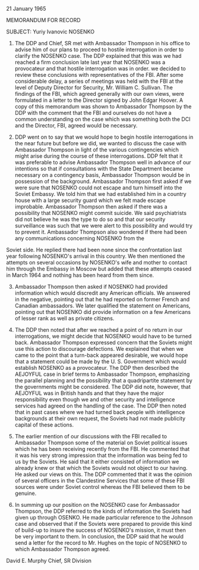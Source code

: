 21 January 1965

MEMORANDUM FOR RECORD

SUBJECT: Yuriy Ivanovic NOSENKO

1. The DDP and Chief, SR met with Ambassador Thompson in his office to advise him of our plans to proceed to hostile interrogation in order to clarify the NOSENKO case. The DDP explained that this was we had reached a firm conclusion late last year that NOSENKO was a provocateur and that hostile interrogation was in order. we decided to review these conclusions with representatives of the FBI. After some considerable delay, a series of meetings was held with the FBI at the level of Deputy Director for Security, Mr. William C. Sullivan. The findings of the FBI, which agreed generally with our own views, were formulated in a letter to the Director signed by John Edgar Hoover. A copy of this memorandum was shown to Ambassador Thompson by the DDP with the comment that the FBI and ourselves do not have a common understanding on the case which was something both the DCI and the Director, FBI, agreed would be necessary.

2. DDP went on to say that we would hope to begin hostile interrogations in the near future but before we did, we wanted to discuss the case with Ambassador Thompson in light of the various contingencies which might arise during the course of these interrogations. DDP felt that it was preferable to advise Ambassador Thompson well in advance of our intentions so that if consultations with the State Department became necessary on a contingency basis, Ambassador Thompson would be in possession of the background. Ambassador Thompson first asked if we were sure that NOSENKO could not escape and turn himself into the Soviet Embassy. We told him that we had established him in a country house with a large security guard which we felt made escape improbable. Ambassador Thompson then asked if there was a possibility that NOSENKO might commit suicide. We said psychiatrists did not believe he was the type to do so and that our security surveillance was such that we were alert to this possibility and would try to prevent it. Ambassador Thompson also wondered if there had been any communications concerning NOSENKO from the

Soviet side. He replied there had been none since the confrontation last year following NOSENKO's arrival in this country. We then mentioned the attempts on several occasions by NOSENKO's wife and mother to contact him through the Embassy in Moscow but added that these attempts ceased in March 1964 and nothing has been heard from them since.

3. Ambassador Thompson then asked if NOSENKO had provided information which would discredit any American officials. We answered in the negative, pointing out that he had reported on former French and Canadian ambassadors. We later qualified the statement on Americans, pointing out that NOSENKO did provide information on a few Americans of lesser rank as well as private citizens.

4. The DDP then noted that after we reached a point of no return in our interrogations, we might decide that NOSENKO would have to be turned back. Ambassador Thompson expressed concern that the Soviets might use this action to discourage defections. We explained that when we came to the point that a turn-back appeared desirable, we would hope that a statement could be made by the U. S. Government which would establish NOSENKO as a provocateur. The DDP then described the AEJOYFUL case in brief terms to Ambassador Thompson, emphasizing the parallel planning and the possibility that a quadripartite statement by the governments might be considered. The DDP did note, however, that AEJOYFUL was in British hands and that they have the major responsibility even though we and other security and intelligence services had agreed on the handling of the case. The DDP then noted that in past cases where we had turned back people with intelligence backgrounds at their own request, the Soviets had not made publicity capital of these actions.

5. The earlier mention of our discussions with the FBI recalled to Ambassador Thompson some of the material on Soviet political issues which he has been receiving recently from the FBI. He commented that it was his very strong impression that the information was being fed to us by the Soviets. He said that it either consisted of information we already knew or that which the Soviets would not object to our having. He asked our views on this. The DDP commented that it was the opinion of several officers in the Clandestine Services that some of these FBI sources were under Soviet control whereas the FBI believed them to be genuine.

6. In summing up our position on the NOSENKO case for Ambassador Thompson, the DDP referred to the kinds of information the Soviets had given up through OSENKO. He made particular reference to the Johnson case and observed that if the Soviets were prepared to provide this kind of build-up to insure the success of NOSENKO's mission, it must then be very important to them. In conclusion, the DDP said that he would send a letter for the record to Mr. Hughes on the topic of NOSENKO to which Ambassador Thompson agreed.

David E. Murphy
Chief, SR Division
